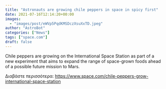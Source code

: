 ```yaml
---
title: "Astronauts are growing chile peppers in space in spicy first"
date: 2021-07-16T12:14:20+00:00
images:
  - "images/post/eWVp5PqdKMSDczXsuXxTD.jpeg"
author: "AstroBot"
categories: ["News"]
tags: ["space.com"]
draft: false
---
```


Chile peppers are growing on the International Space Station as part of a new experiment that aims to expand the range of space-grown foods ahead of a possible future mission to Mars. 

Διαβάστε περισσότερα: https://www.space.com/chile-peppers-grow-international-space-station
